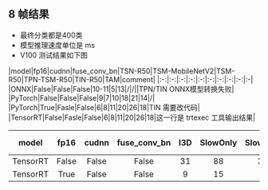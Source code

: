 
## 8 帧结果

+ 最终分类都是400类
+ 模型推理速度单位是 ms
+ V100 测试结果如下图

|model|fp16|cudnn|fuse_conv_bn|TSN-R50|TSM-MobileNetV2|TSM-R50|TPN-TSM-R50|TIN-R50|TAM|comment|
|:-:|:-:|:-:|:-:|:-:|:-:|:-:|:-:|:-:|:-|
|ONNX|False|False|False|10-11|5|13|/|/||TPN/TIN ONNX模型转换失败|
|PyTorch|False|False|False|9|7|10|18|21|14|/|
|PyTorch|True|Fasle|False|6|8|11|20|26|18|TIN 需要改代码|
|TensorRT|False|Fasle|False|6|8|11|20|26|18|这一行是 trtexec 工具输出结果|

|model|fp16|cudnn|fuse_conv_bn|I3D|SlowOnly|SlowFast|TPN SlowOnly|x3d|CSN|comment|
|:-:|:-:|:-:|:-:|:-:|:-:|:-:|:-:|:-:|:-:|:-:|
|TensorRT|False|False|False|31|88|35|
|TensorRT|True|False|False|9|15|
